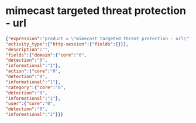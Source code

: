 mimecast targeted threat protection - url
=========================================

```JSON
{"expression":"product = \"mimecast targeted threat protection - url\"",
"activity_type":{"http-session":{"fields":{}}},
"description":"",
"fields":{"domain":{"core":"0",
"detection":"0",
"informational":"1"},
"action":{"core":"0",
"detection":"0",
"informational":"1"},
"category":{"core":"0",
"detection":"0",
"informational":"1"},
"user":{"core":"0",
"detection":"0",
"informational":"1"}}}
```